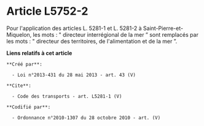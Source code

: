# Article L5752-2

Pour l'application des articles L. 5281-1 et L. 5281-2 à Saint-Pierre-et-Miquelon, les mots : " directeur interrégional de la
mer ” sont remplacés par les mots : " directeur des territoires, de l'alimentation et de la mer ”.

**Liens relatifs à cet article**

	**Créé par**:

	  - Loi n°2013-431 du 28 mai 2013 - art. 43 (V)

	**Cite**:

	  - Code des transports - art. L5281-1 (V)

	**Codifié par**:

	  - Ordonnance n°2010-1307 du 28 octobre 2010 - art. (V)
